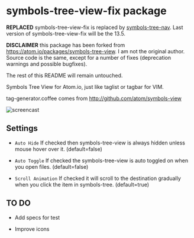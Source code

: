 # symbols-tree-view-fix package

**REPLACED** symbols-tree-view-fix is replaced by [symbols-tree-nav](https://atom.io/packages/symbols-tree-nav). Last version of symbols-tree-view-fix will be the 13.5.

**DISCLAIMER** this package has been forked from https://atom.io/packages/symbols-tree-view. I am not the original author. Source code is the same, except for a number of fixes (deprecation warnings and possible bugfixes).

The rest of this README will remain untouched.

Symbols Tree View for Atom.io, just like taglist or tagbar for VIM.

tag-generator.coffee comes from http://github.com/atom/symbols-view

![screencast](https://raw.githubusercontent.com/xndcn/symbols-tree-view/master/screencast.gif?raw=true)

## Settings

* `Auto Hide` If checked then symbols-tree-view is always hidden unless mouse hover over it. (default=false)

* `Auto Toggle` If checked the symbols-tree-view is auto toggled on when you open files. (default=false)

* `Scroll Animation` If checked it will scroll to the destination gradually when you click the item in symbols-tree. (default=true)

## TO DO

* Add specs for test

* Improve icons
